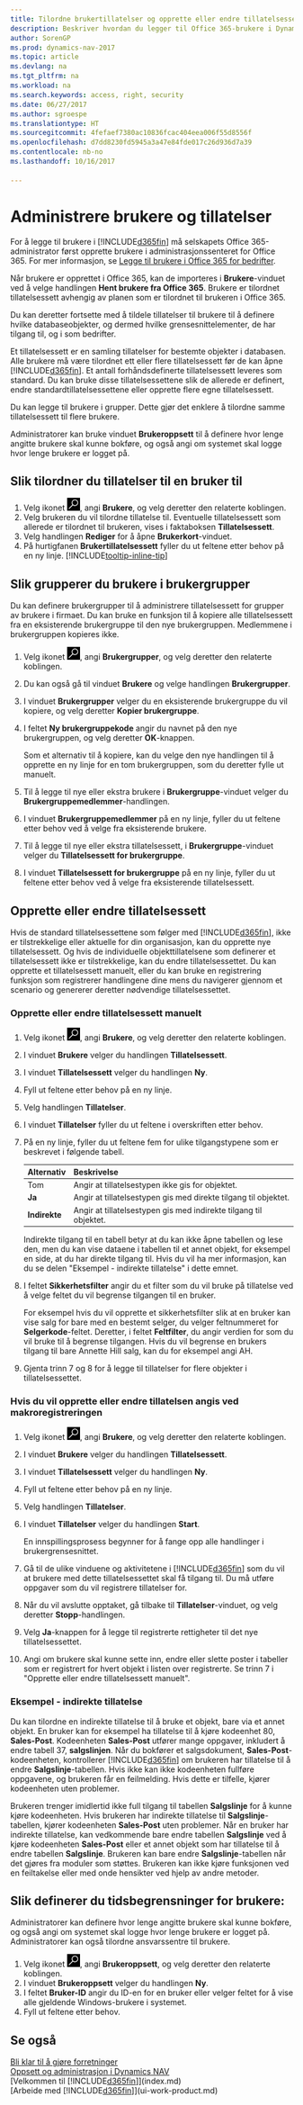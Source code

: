 ```yaml
---
title: Tilordne brukertillatelser og opprette eller endre tillatelsessett
description: Beskriver hvordan du legger til Office 365-brukere i Dynamics NAV og deretter tilordner tillatelser, tilgangsrettigheter og sikkerhetsinnstillinger.
author: SorenGP
ms.prod: dynamics-nav-2017
ms.topic: article
ms.devlang: na
ms.tgt_pltfrm: na
ms.workload: na
ms.search.keywords: access, right, security
ms.date: 06/27/2017
ms.author: sgroespe
ms.translationtype: HT
ms.sourcegitcommit: 4fefaef7380ac10836fcac404eea006f55d8556f
ms.openlocfilehash: d7dd8230fd5945a3a47e84fde017c26d936d7a39
ms.contentlocale: nb-no
ms.lasthandoff: 10/16/2017

---
```

# <a name="how-to-manage-users-and-permissions"></a>Administrere brukere og tillatelser
For å legge til brukere i [!INCLUDE[d365fin](includes/d365fin_md.md)] må selskapets Office 365-administrator først opprette brukere i administrasjonssenteret for Office 365. For mer informasjon, se [Legge til brukere i Office 365 for bedrifter](https://support.office.com/en-us/article/Add-users-to-Office-365-for-business-435ccec3-09dd-4587-9ebd-2f3cad6bc2bc).

Når brukere er opprettet i Office 365, kan de importeres i **Brukere**-vinduet ved å velge handlingen **Hent brukere fra Office 365**. Brukere er tilordnet tillatelsessett avhengig av planen som er tilordnet til brukeren i Office 365.

Du kan deretter fortsette med å tildele tillatelser til brukere til å definere hvilke databaseobjekter, og dermed hvilke grensesnittelementer, de har tilgang til, og i som bedrifter.

Et tillatelsessett er en samling tillatelser for bestemte objekter i databasen. Alle brukere må være tilordnet ett eller flere tillatelsessett før de kan åpne [!INCLUDE[d365fin](includes/d365fin_md.md)]. Et antall forhåndsdefinerte tillatelsessett leveres som standard. Du kan bruke disse tillatelsessettene slik de allerede er definert, endre standardtillatelsessettene eller opprette flere egne tillatelsessett.

Du kan legge til brukere i grupper. Dette gjør det enklere å tilordne samme tillatelsessett til flere brukere.

Administratorer kan bruke vinduet **Brukeroppsett** til å definere hvor lenge angitte brukere skal kunne bokføre, og også angi om systemet skal logge hvor lenge brukere er logget på.

## <a name="to-assign-permissions-to-a-user"></a>Slik tilordner du tillatelser til en bruker til
1. Velg ikonet ![Søk etter side eller rapport](media/ui-search/search_small.png "Søk etter side eller rapport"), angi **Brukere**, og velg deretter den relaterte koblingen.
2. Velg brukeren du vil tilordne tillatelse til.
Eventuelle tillatelsessett som allerede er tilordnet til brukeren, vises i faktaboksen **Tillatelsessett**.
3. Velg handlingen **Rediger** for å åpne **Brukerkort**-vinduet.
4. På hurtigfanen **Brukertillatelsessett** fyller du ut feltene etter behov på en ny linje. [!INCLUDE[tooltip-inline-tip](includes/tooltip-inline-tip_md.md)]

## <a name="to-group-users-in-user-groups"></a>Slik grupperer du brukere i brukergrupper
Du kan definere brukergrupper til å administrere tillatelsessett for grupper av brukere i firmaet. Du kan bruke en funksjon til å kopiere alle tillatelsessett fra en eksisterende brukergruppe til den nye brukergruppen. Medlemmene i brukergruppen kopieres ikke.

1. Velg ikonet ![Søk etter side eller rapport](media/ui-search/search_small.png "Søk etter side eller rapport"), angi **Brukergrupper**, og velg deretter den relaterte koblingen.
2. Du kan også gå til vinduet **Brukere** og velge handlingen **Brukergrupper**.
3. I vinduet **Brukergrupper** velger du en eksisterende brukergruppe du vil kopiere, og velg deretter **Kopier brukergruppe**.
4. I feltet **Ny brukergruppekode** angir du navnet på den nye brukergruppen, og velg deretter **OK**-knappen.

    Som et alternativ til å kopiere, kan du velge den nye handlingen til å opprette en ny linje for en tom brukergruppen, som du deretter fylle ut manuelt.
5. Til å legge til nye eller ekstra brukere i **Brukergruppe**-vinduet velger du **Brukergruppemedlemmer**-handlingen.
6. I vinduet **Brukergruppemedlemmer** på en ny linje, fyller du ut feltene etter behov ved å velge fra eksisterende brukere.
7. Til å legge til nye eller ekstra tillatelsessett, i **Brukergruppe**-vinduet velger du **Tillatelsessett for brukergruppe**.
8. I vinduet **Tillatelsessett for brukergruppe** på en ny linje, fyller du ut feltene etter behov ved å velge fra eksisterende tillatelsessett.

## <a name="to-create-or-modify-permission-sets"></a>Opprette eller endre tillatelsessett
Hvis de standard tillatelsessettene som følger med [!INCLUDE[d365fin](includes/d365fin_md.md)], ikke er tilstrekkelige eller aktuelle for din organisasjon, kan du opprette nye tillatelsessett. Og hvis de individuelle objekttillatelsene som definerer et tillatelsessett ikke er tilstrekkelige, kan du endre tillatelsessettet. Du kan opprette et tillatelsessett manuelt, eller du kan bruke en registrering funksjon som registrerer handlingene dine mens du navigerer gjennom et scenario og genererer deretter nødvendige tillatelsessettet.

### <a name="to-create-or-modify-permission-sets-manually"></a>Opprette eller endre tillatelsessett manuelt
1. Velg ikonet ![Søk etter side eller rapport](media/ui-search/search_small.png "Søk etter side eller rapport"), angi **Brukere**, og velg deretter den relaterte koblingen.
2. I vinduet **Brukere** velger du handlingen **Tillatelsessett**.
3. I vinduet **Tillatelsessett** velger du handlingen **Ny**.
4. Fyll ut feltene etter behov på en ny linje.
5. Velg handlingen **Tillatelser**.
6. I vinduet **Tillatelser** fyller du ut feltene i overskriften etter behov.
7. På en ny linje, fyller du ut feltene fem for ulike tilgangstypene som er beskrevet i følgende tabell.

    |Alternativ|Beskrivelse|
    |------|-----------|
    |Tom|Angir at tillatelsestypen ikke gis for objektet.|
    |**Ja**|Angir at tillatelsestypen gis med direkte tilgang til objektet.|
    |**Indirekte**|Angir at tillatelsestypen gis med indirekte tilgang til objektet.|

    Indirekte tilgang til en tabell betyr at du kan ikke åpne tabellen og lese den, men du kan vise dataene i tabellen til et annet objekt, for eksempel en side, at du har direkte tilgang til. Hvis du vil ha mer informasjon, kan du se delen "Eksempel - indirekte tillatelse" i dette emnet.

8. I feltet **Sikkerhetsfilter** angir du et filter som du vil bruke på tillatelse ved å velge feltet du vil begrense tilgangen til en bruker.

    For eksempel hvis du vil opprette et sikkerhetsfilter slik at en bruker kan vise salg for bare med en bestemt selger, du velger feltnummeret for **Selgerkode**-feltet. Deretter, i feltet **Feltfilter**, du angir verdien for som du vil bruke til å begrense tilgangen. Hvis du vil begrense en brukers tilgang til bare Annette Hill salg, kan du for eksempel angi AH.
9. Gjenta trinn 7 og 8 for å legge til tillatelser for flere objekter i tillatelsessettet.

### <a name="to-create-or-modify-permission-sets-by-recording-your-actions"></a>Hvis du vil opprette eller endre tillatelsen angis ved makroregistreringen
1. Velg ikonet ![Søk etter side eller rapport](media/ui-search/search_small.png "Søk etter side eller rapport"), angi **Brukere**, og velg deretter den relaterte koblingen.
2. I vinduet **Brukere** velger du handlingen **Tillatelsessett**.
3. I vinduet **Tillatelsessett** velger du handlingen **Ny**.
4. Fyll ut feltene etter behov på en ny linje.
5. Velg handlingen **Tillatelser**.
6. I vinduet **Tillatelser** velger du handlingen **Start**.

    En innspillingsprosess begynner for å fange opp alle handlinger i brukergrensesnittet.
7. Gå til de ulike vinduene og aktivitetene i [!INCLUDE[d365fin](includes/d365fin_md.md)] som du vil at brukere med dette tillatelsessettet skal få tilgang til. Du må utføre oppgaver som du vil registrere tillatelser for.
8. Når du vil avslutte opptaket, gå tilbake til **Tillatelser**-vinduet, og velg deretter **Stopp**-handlingen.
9. Velg **Ja**-knappen for å legge til registrerte rettigheter til det nye tillatelsessettet.
10. Angi om brukere skal kunne sette inn, endre eller slette poster i tabeller som er registrert for hvert objekt i listen over registrerte. Se trinn 7 i "Opprette eller endre tillatelsessett manuelt".

### <a name="example---indirect-permission"></a>Eksempel - indirekte tillatelse
Du kan tilordne en indirekte tillatelse til å bruke et objekt, bare via et annet objekt.
En bruker kan for eksempel ha tillatelse til å kjøre kodeenhet 80, **Sales-Post**. Kodeenheten **Sales-Post** utfører mange oppgaver, inkludert å endre tabell 37, **salgslinjen**. Når du bokfører et salgsdokument, **Sales-Post**-kodeenheten, kontrollerer [!INCLUDE[d365fin](includes/d365fin_md.md)] om brukeren har tillatelse til å endre **Salgslinje**-tabellen. Hvis ikke kan ikke kodeenheten fullføre oppgavene, og brukeren får en feilmelding. Hvis dette er tilfelle, kjører kodeenheten uten problemer.

Brukeren trenger imidlertid ikke full tilgang til tabellen **Salgslinje** for å kunne kjøre kodeenheten. Hvis brukeren har indirekte tillatelse til **Salgslinje**-tabellen, kjører kodeenheten **Sales-Post** uten problemer. Når en bruker har indirekte tillatelse, kan vedkommende bare endre tabellen **Salgslinje** ved å kjøre kodeenheten **Sales-Post** eller et annet objekt som har tillatelse til å endre tabellen **Salgslinje**. Brukeren kan bare endre **Salgslinje**-tabellen når det gjøres fra moduler som støttes. Brukeren kan ikke kjøre funksjonen ved en feiltakelse eller med onde hensikter ved hjelp av andre metoder.

## <a name="to-set-up-user-time-constraints"></a>Slik definerer du tidsbegrensninger for brukere:
Administratorer kan definere hvor lenge angitte brukere skal kunne bokføre, og også angi om systemet skal logge hvor lenge brukere er logget på. Administratorer kan også tilordne ansvarssentre til brukere.

1. Velg ikonet ![Søk etter side eller rapport](media/ui-search/search_small.png "Søk etter side eller rapport"), angi **Brukeroppsett**, og velg deretter den relaterte koblingen.
2. I vinduet **Brukeroppsett** velger du handlingen **Ny**.
3. I feltet **Bruker-ID** angir du ID-en for en bruker eller velger feltet for å vise alle gjeldende Windows-brukere i systemet.
4. Fyll ut feltene etter behov.

## <a name="see-also"></a>Se også
[Bli klar til å gjøre forretninger](ui-get-ready-business.md)  
[Oppsett og administrasjon i Dynamics NAV](admin-setup-and-administration.md)  
[Velkommen til [!INCLUDE[d365fin](includes/d365fin_md.md)]](index.md)  
[Arbeide med [!INCLUDE[d365fin](includes/d365fin_md.md)]](ui-work-product.md)  

